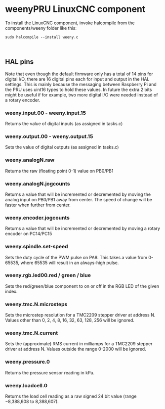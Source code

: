 # weenyPRU LinuxCNC component

To install the LinuxCNC component, invoke halcompile from the components/weeny folder like this:

`sudo halcompile --install weeny.c`

<br>

## HAL pins

Note that even though the default firmware only has a total of 14 pins for digital I/O, there are 16 digital pins each for input and output in the HAL settings. This is mainly because the messaging between Raspberry Pi and the PRU uses uint16 types to hold these values. In future the extra 2 bits might be useful if for example, two more digital I/O were needed instead of a rotary encoder.

### weeny.input.00 - weeny.input.15

Returns the value of digital inputs (as assigned in tasks.c)

### weeny.output.00 - weeny.output.15

Sets the value of digital outputs (as assigned in tasks.c)

### weeny.analogN.raw

Returns the raw (floating point 0-1) value on PB0/PB1

### weeny.analogN.jogcounts

Returns a value that will be incremented or decremented by moving the analog input on PB0/PB1 away from center. The speed of change will be faster when further from center.

### weeny.encoder.jogcounts

Returns a value that will be incremented or decremented by moving a rotary encoder on PC14/PC15

### weeny.spindle.set-speed

Sets the duty cycle of the PWM pulse on PA8. This takes a value from 0-65535, where 65535 will result in an always-high pulse.

### weeny.rgb.led00.red / green / blue

Sets the red/green/blue component to on or off in the RGB LED of the given index.

### weeny.tmc.N.microsteps

Sets the microstep resolution for a TMC2209 stepper driver at address N. Values other than 0, 2, 4, 8, 16, 32, 63, 128, 256 will be ignored.

### weeny.tmc.N.current

Sets the (approximate) RMS current in milliamps for a TMC2209 stepper driver at address N. Values outside the range 0-2000 will be ignored.

### weeny.pressure.0

Returns the pressure sensor reading in kPa.

### weeny.loadcell.0

Returns the load cell reading as a raw signed 24 bit value (range −8,388,608 to 8,388,607).

<br>
